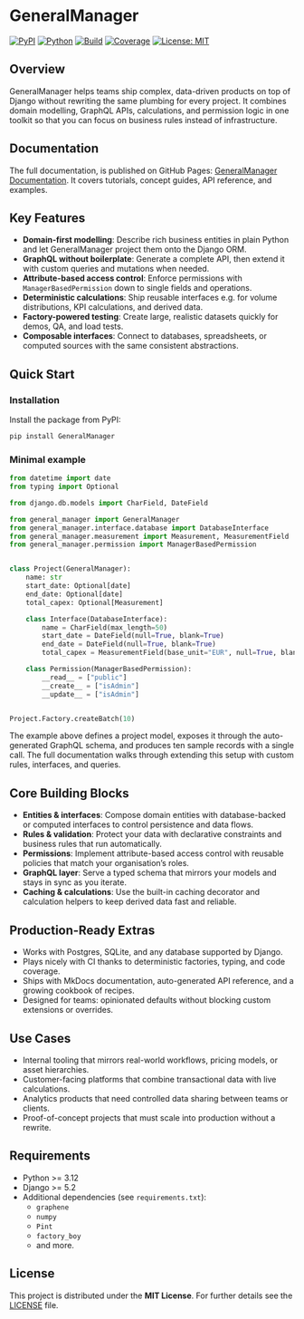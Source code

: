 # GeneralManager

[![PyPI](https://img.shields.io/pypi/v/GeneralManager.svg)](https://pypi.org/project/GeneralManager/)
[![Python](https://img.shields.io/pypi/pyversions/GeneralManager.svg)](https://pypi.org/project/GeneralManager/)
[![Build](https://github.com/TimKleindick/general_manager/actions/workflows/test.yml/badge.svg?branch=main)](https://github.com/TimKleindick/general_manager/actions/workflows/test.yml)
[![Coverage](https://img.shields.io/codecov/c/github/TimKleindick/general_manager)](https://app.codecov.io/gh/TimKleindick/general_manager)
[![License: MIT](https://img.shields.io/badge/license-MIT-green.svg)](LICENSE)

## Overview

GeneralManager helps teams ship complex, data-driven products on top of Django without rewriting the same plumbing for every project. It combines domain modelling, GraphQL APIs, calculations, and permission logic in one toolkit so that you can focus on business rules instead of infrastructure.

## Documentation

The full documentation, is published on GitHub Pages: [GeneralManager Documentation](https://timkleindick.github.io/general_manager/). It covers tutorials, concept guides, API reference, and examples.

## Key Features

- **Domain-first modelling**: Describe rich business entities in plain Python and let GeneralManager project them onto the Django ORM.
- **GraphQL without boilerplate**: Generate a complete API, then extend it with custom queries and mutations when needed.
- **Attribute-based access control**: Enforce permissions with `ManagerBasedPermission` down to single fields and operations.
- **Deterministic calculations**: Ship reusable interfaces e.g. for volume distributions, KPI calculations, and derived data.
- **Factory-powered testing**: Create large, realistic datasets quickly for demos, QA, and load tests.
- **Composable interfaces**: Connect to databases, spreadsheets, or computed sources with the same consistent abstractions.

## Quick Start

### Installation

Install the package from PyPI:

```bash
pip install GeneralManager
```

### Minimal example

```python
from datetime import date
from typing import Optional

from django.db.models import CharField, DateField

from general_manager import GeneralManager
from general_manager.interface.database import DatabaseInterface
from general_manager.measurement import Measurement, MeasurementField
from general_manager.permission import ManagerBasedPermission


class Project(GeneralManager):
    name: str
    start_date: Optional[date]
    end_date: Optional[date]
    total_capex: Optional[Measurement]

    class Interface(DatabaseInterface):
        name = CharField(max_length=50)
        start_date = DateField(null=True, blank=True)
        end_date = DateField(null=True, blank=True)
        total_capex = MeasurementField(base_unit="EUR", null=True, blank=True)

    class Permission(ManagerBasedPermission):
        __read__ = ["public"]
        __create__ = ["isAdmin"]
        __update__ = ["isAdmin"]


Project.Factory.createBatch(10)
```

The example above defines a project model, exposes it through the auto-generated GraphQL schema, and produces ten sample records with a single call. The full documentation walks through extending this setup with custom rules, interfaces, and queries.

## Core Building Blocks

- **Entities & interfaces**: Compose domain entities with database-backed or computed interfaces to control persistence and data flows.
- **Rules & validation**: Protect your data with declarative constraints and business rules that run automatically.
- **Permissions**: Implement attribute-based access control with reusable policies that match your organisation’s roles.
- **GraphQL layer**: Serve a typed schema that mirrors your models and stays in sync as you iterate.
- **Caching & calculations**: Use the built-in caching decorator and calculation helpers to keep derived data fast and reliable.

## Production-Ready Extras

- Works with Postgres, SQLite, and any database supported by Django.
- Plays nicely with CI thanks to deterministic factories, typing, and code coverage.
- Ships with MkDocs documentation, auto-generated API reference, and a growing cookbook of recipes.
- Designed for teams: opinionated defaults without blocking custom extensions or overrides.

## Use Cases

- Internal tooling that mirrors real-world workflows, pricing models, or asset hierarchies.
- Customer-facing platforms that combine transactional data with live calculations.
- Analytics products that need controlled data sharing between teams or clients.
- Proof-of-concept projects that must scale into production without a rewrite.

## Requirements

- Python >= 3.12
- Django >= 5.2
- Additional dependencies (see `requirements.txt`):
  - `graphene`
  - `numpy`
  - `Pint`
  - `factory_boy`
  - and more.

## License

This project is distributed under the **MIT License**. For further details see the [LICENSE](./LICENSE) file.
